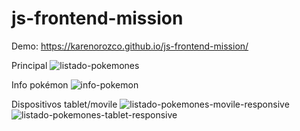 # js-frontend-mission

Demo:  https://karenorozco.github.io/js-frontend-mission/

Principal
![listado-pokemones](https://user-images.githubusercontent.com/33531567/160335073-5c7108dc-9a56-44e0-aa68-61a0535b8cb7.JPG)

Info pokémon
![info-pokemon](https://user-images.githubusercontent.com/33531567/160335169-d99a5a39-b647-4d9f-9499-2a1f0a8407ef.JPG)

Dispositivos tablet/movile
![listado-pokemones-movile-responsive](https://user-images.githubusercontent.com/33531567/160335121-c22dc8db-f59e-4fb3-bc5e-0d819556412a.JPG)
![listado-pokemones-tablet-responsive](https://user-images.githubusercontent.com/33531567/160335123-96c0958a-84e5-4b69-ad38-b7e4f1b8d380.JPG)
